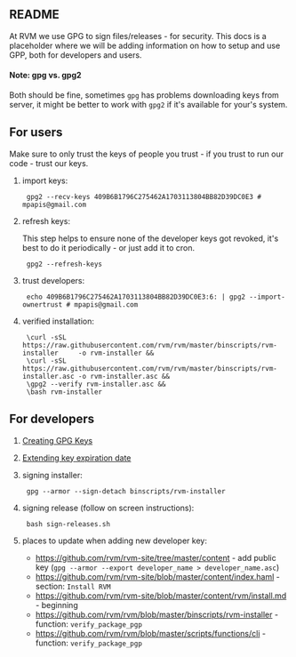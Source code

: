 ## README

At RVM we use GPG to sign files/releases - for security.
This docs is a placeholder where we will be adding information on how to
setup and use GPP, both for developers and users.

#### Note: gpg vs. gpg2

Both should be fine, sometimes `gpg` has problems downloading keys from 
server, it might be better to work with `gpg2` if it's available for 
your's system.

## For users

Make sure to only trust the keys of people you trust - if you trust to 
run our code - trust our keys.

1. import keys:

        gpg2 --recv-keys 409B6B1796C275462A1703113804BB82D39DC0E3 # mpapis@gmail.com


2. refresh keys:

    This step helps to ensure none of the developer keys got revoked,
    it's best to do it periodically - or just add it to cron.

        gpg2 --refresh-keys


3. trust developers:

        echo 409B6B1796C275462A1703113804BB82D39DC0E3:6: | gpg2 --import-ownertrust # mpapis@gmail.com


4. verified installation:

        \curl -sSL https://raw.githubusercontent.com/rvm/rvm/master/binscripts/rvm-installer     -o rvm-installer &&
        \curl -sSL https://raw.githubusercontent.com/rvm/rvm/master/binscripts/rvm-installer.asc -o rvm-installer.asc &&
        \gpg2 --verify rvm-installer.asc &&
        \bash rvm-installer


## For developers

1. [Creating GPG Keys](https://alexcabal.com/creating-the-perfect-gpg-keypair/)

2. [Extending key expiration date](https://www.g-loaded.eu/2010/11/01/change-expiration-date-gpg-key/)

3. signing installer:

        gpg --armor --sign-detach binscripts/rvm-installer


4. signing release (follow on screen instructions):

        bash sign-releases.sh


5. places to update when adding new developer key:

    * <https://github.com/rvm/rvm-site/tree/master/content> - add public key (`gpg --armor --export developer_name > developer_name.asc`)
    * <https://github.com/rvm/rvm-site/blob/master/content/index.haml> - section: `Install RVM`
    * <https://github.com/rvm/rvm-site/blob/master/content/rvm/install.md> - beginning
    * <https://github.com/rvm/rvm/blob/master/binscripts/rvm-installer> - function: `verify_package_pgp`
    * <https://github.com/rvm/rvm/blob/master/scripts/functions/cli> - function: `verify_package_pgp`
